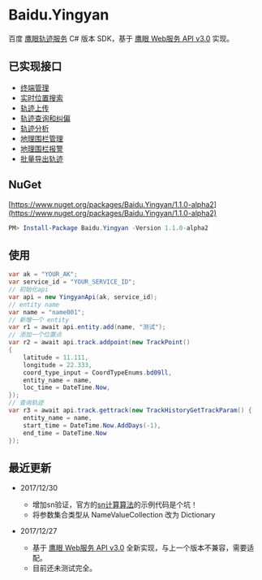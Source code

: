 # Baidu.Yingyan
百度 [鹰眼轨迹服务](https://lbsyun.baidu.com/index.php?title=yingyan) C# 版本 SDK，基于 [鹰眼 Web服务 API v3.0](https://lbsyun.baidu.com/index.php?title=yingyan/api/v3/all) 实现。

## 已实现接口
- [终端管理](https://lbsyun.baidu.com/index.php?title=yingyan/api/v3/entity)
- [实时位置搜索](https://lbsyun.baidu.com/index.php?title=yingyan/api/v3/entitysearch)
- [轨迹上传](https://lbsyun.baidu.com/index.php?title=yingyan/api/v3/trackupload)
- [轨迹查询和纠偏](https://lbsyun.baidu.com/index.php?title=yingyan/api/v3/trackprocess)
- [轨迹分析](https://lbsyun.baidu.com/index.php?title=yingyan/api/v3/analysis)
- [地理围栏管理](https://lbsyun.baidu.com/index.php?title=yingyan/api/v3/geofence)
- [地理围栏报警](https://lbsyun.baidu.com/index.php?title=yingyan/api/v3/geofencealarm)
- [批量导出轨迹](https://lbsyun.baidu.com/index.php?title=yingyan/api/v3/trackexport)

## NuGet

[https://www.nuget.org/packages/Baidu.Yingyan/1.1.0-alpha2](https://www.nuget.org/packages/Baidu.Yingyan/1.1.0-alpha2)
```powershell
PM> Install-Package Baidu.Yingyan -Version 1.1.0-alpha2
```

## 使用

```csharp
var ak = "YOUR_AK";
var service_id = "YOUR_SERVICE_ID";
// 初始化api
var api = new YingyanApi(ak, service_id);
// entity name
var name = "name001";
// 新增一个 entity
var r1 = await api.entity.add(name, "测试");
// 添加一个位置点
var r2 = await api.track.addpoint(new TrackPoint()
{
    latitude = 11.111,
    longitude = 22.333,
    coord_type_input = CoordTypeEnums.bd09ll,
    entity_name = name,
    loc_time = DateTime.Now,
});
// 查询轨迹
var r3 = await api.track.gettrack(new TrackHistoryGetTrackParam() {
    entity_name = name, 
    start_time = DateTime.Now.AddDays(-1), 
    end_time = DateTime.Now 
});
```

## 最近更新
- 2017/12/30
  - 增加sn验证，官方的[sn计算算法](https://lbsyun.baidu.com/index.php?title=webapi/appendix)的示例代码是个坑！
  - 将参数集合类型从 NameValueCollection 改为 Dictionary

- 2017/12/27
  - 基于 [鹰眼 Web服务 API v3.0](http://lbsyun.baidu.com/index.php?title=yingyan/api/v3/all) 全新实现，与上一个版本不兼容，需要适配。
  - 目前还未测试完全。
